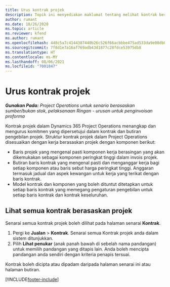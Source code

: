 ```yaml
---
title: Urus kontrak projek
description: Topik ini menyediakan maklumat tentang melihat kontrak berasaskan projek.
author: rumant
ms.date: 10/26/2020
ms.topic: article
ms.reviewer: kfend
ms.author: rumant
ms.openlocfilehash: 448c5a7c4144387440b26c526f66acbbbe475ad533da9e00db0eb5d5e86be9e8
ms.sourcegitcommit: 7f8d1e7a16af769adb43d1877c28fdce53975db8
ms.translationtype: HT
ms.contentlocale: ms-MY
ms.lasthandoff: 08/06/2021
ms.locfileid: "7001847"
---
```

# <a name="manage-project-contracts"></a>Urus kontrak projek

_**Gunakan Pada:** Project Operations untuk senario berasaskan sumber/bukan stok, pelaksanaan Ringan - urusan untuk penginvoisan proforma_

Kontrak projek dalam Dynamics 365 Project Operations menangkap dan mengurus komitmen yang dipersetujui dalam kontrak dan butiran pengebilan projek. Struktur kontrak projek dalam Project Operations disesuaikan dengan kerja berasaskan projek dengan komponen berikut:

- Baris projek yang mengenal pasti komponen kerja berasingan yang akan dikemukakan sebagai komponen peringkat tinggi dalam invois projek.
- Butiran baris kontrak yang mengenal pasti dan menganggar kerja bagi setiap komponen atau baris sebut harga peringkat tinggi. Anggaran termasuk jadual dan aspek kewangan untuk kerja yang terikat dengan baris kontrak.
- Model kontrak dan komponen yang boleh dituntut ditetapkan untuk setiap baris kontrak yang memegang pengaturan pengebilan untuk setiap baris kontrak dan kontrak keseluruhan.

## <a name="view-all-project-based-contracts"></a>Lihat semua kontrak berasaskan projek

Senarai semua kontrak projek boleh dilihat pada halaman senarai **Kontrak**. 

1. Pergi ke **Jualan** > **Kontrak**. Senarai semua Kontrak projek anda dalam sistem ditunjukkan. 
2. Pilih **Lihat penukar** (anak panah bawah di sebelah nama pandangan) untuk memilih pandangan yang ditapis lain. Anda boleh mencipta pandangan anda sendiri dengan kriteria penapis tersuai.

Kontrak boleh dicipta atau dipadam daripada halaman senarai ini atau halaman butiran.


[!INCLUDE[footer-include](../../includes/footer-banner.md)]